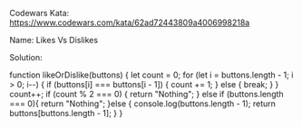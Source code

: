 Codewars Kata: https://www.codewars.com/kata/62ad72443809a4006998218a

Name: Likes Vs Dislikes

Solution:

function likeOrDislike(buttons) {
let count = 0;
for (let i = buttons.length - 1; i > 0; i--) {
if (buttons[i] === buttons[i - 1]) {
count += 1;
} else {
break;
}
}
count++;
if (count % 2 === 0) {
return "Nothing";
} else if (buttons.length === 0){
return "Nothing";
}else {
console.log(buttons.length - 1);
return buttons[buttons.length - 1];
}
}
